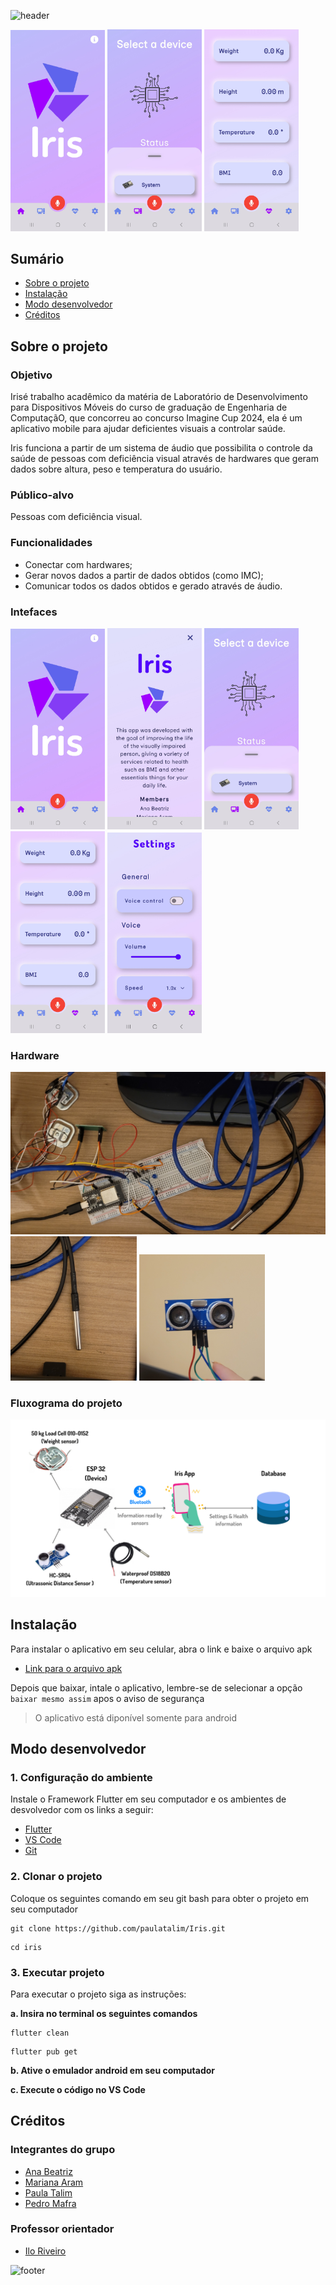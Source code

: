 ![header](https://capsule-render.vercel.app/api?type=waving&color=A000FF&fontColor=ffffff&height=220&section=header&text=Iris&fontSize=50&animation=fadeIn&fontAlignY=38&desc=Aplicativo%20de%20Saúde%20para%20Deficientes%20Visuais&descAlignY=55)

<img src="./documentation/screenshots/home_page.jpg" width="30%">
<img src="./documentation/screenshots/devices.jpg" width="30%">
<img src="./documentation/screenshots/information.jpg" width="30%">

## Sumário

- [Sobre o projeto](#sobre-o-projeto)
- [Instalação](#instalação)
- [Modo desenvolvedor](#modo-desenvolvedor)
- [Créditos](#créditos)

## Sobre o projeto

### Objetivo

Irisé trabalho acadêmico da matéria de Laboratório de Desenvolvimento para Dispositivos Móveis do curso de graduação de Engenharia de ComputaçãO, que concorreu ao concurso Imagine Cup 2024, ela é um aplicativo mobile para ajudar deficientes visuais a controlar saúde.

Iris funciona a partir de um sistema de áudio que possibilita o controle da saúde de pessoas com deficiência visual através de hardwares que geram dados sobre altura, peso e temperatura do usuário.

### Público-alvo

Pessoas com deficiência visual.

### Funcionalidades

- Conectar com hardwares;
- Gerar novos dados a partir de dados obtidos (como IMC);
- Comunicar todos os dados obtidos e gerado através de áudio.

### Intefaces

<img src="./documentation/screenshots/home_page.jpg" width="30%">
<img src="./documentation/screenshots/about.jpg" width="30%">
<img src="./documentation/screenshots/devices.jpg" width="30%">
<img src="./documentation/screenshots/information.jpg" width="30%">
<img src="./documentation/screenshots/settings.jpg" width="30%">

### Hardware

<img alt="Hardware" src="./documentation/photos/hardware_foto2.jpg">
<img alt="Sensor de Temperatura" src="./documentation/photos/hardware_foto1.jpg" width="40%">
<img alt="Sensor ultrassônico" src="./documentation/photos/hardware_foto3.jpg" width="40%">

### Fluxograma do projeto

![Fluxograma do sistema](./documentation/Fluxograma%20sistema.png)

## Instalação

Para instalar o aplicativo em seu celular, abra o link e baixe o arquivo apk

- [Link para o arquivo apk](https://drive.google.com/file/d/1NWOhdup8y5AraOV6iu96ClMejNaK75El/view)

Depois que baixar, intale o aplicativo, lembre-se de selecionar a opção `baixar mesmo assim` apos o aviso de segurança

> O aplicativo está diponível somente para android

## Modo desenvolvedor

### 1. Configuração do ambiente

Instale o Framework Flutter em seu computador e os ambientes de desvolvedor com os links a seguir:

- [Flutter](https://docs.flutter.dev/get-started/install)
- [VS Code](https://code.visualstudio.com/download)
- [Git](https://git-scm.com/)

### 2. Clonar o projeto

Coloque os seguintes comando em seu git bash para obter o projeto em seu computador

```
git clone https://github.com/paulatalim/Iris.git
```
```
cd iris
```

### 3. Executar projeto

Para executar o projeto siga as instruções:

**a. Insira no terminal os seguintes comandos**

```
flutter clean
```

```
flutter pub get
```

**b. Ative o emulador android em seu computador**

**c. Execute o código no VS Code**

## Créditos

### Integrantes do grupo

- [Ana Beatriz](https://github.com/Ana-Bea-S)
- [Mariana Aram](https://www.linkedin.com/in/mariana-aram-silva-a766b623b/)
- [Paula Talim](https://www.linkedin.com/in/paulatalim/)
- [Pedro Mafra](https://www.linkedin.com/in/pedro-mafra-vas/)

### Professor orientador

- [Ilo Riveiro](https://www.linkedin.com/in/ilorivero/)

![footer](https://capsule-render.vercel.app/api?type=waving&color=A000FF&height=200&section=footer)